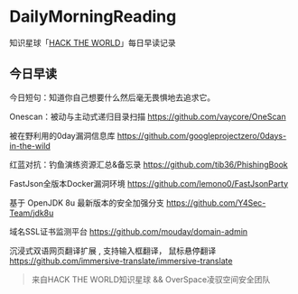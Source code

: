 # DailyMorningReading

知识星球「[HACK THE WORLD](https://public.zsxq.com/groups/225824414251.html)」每日早读记录

## 今日早读

今日短句：知道你自己想要什么然后毫无畏惧地去追求它。

Onescan：被动与主动式递归目录扫描
https://github.com/vaycore/OneScan

被在野利用的0day漏洞信息库
https://github.com/googleprojectzero/0days-in-the-wild

红蓝对抗：钓鱼演练资源汇总&备忘录
https://github.com/tib36/PhishingBook

FastJson全版本Docker漏洞环境
https://github.com/lemono0/FastJsonParty

基于 OpenJDK 8u 最新版本的安全加强分支
https://github.com/Y4Sec-Team/jdk8u

域名SSL证书监测平台
https://github.com/mouday/domain-admin

沉浸式双语网页翻译扩展 , 支持输入框翻译， 鼠标悬停翻译
https://github.com/immersive-translate/immersive-translate

> 来自HACK THE WORLD知识星球 && OverSpace凌驭空间安全团队
